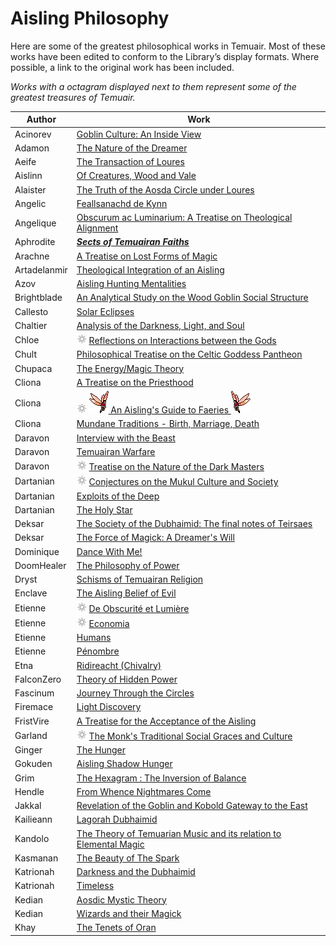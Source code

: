 # Aisling Philosophy

Here are some of the greatest philosophical works in Temuair. Most of these
works have been edited to conform to the Library’s display formats. Where
possible, a link to the original work has been included.

_Works with a octagram displayed next to them represent some of the greatest treasures of Temuair._


|       Author       |                                                               Work                                                               |
|--------------------|----------------------------------------------------------------------------------------------------------------------------------|
| Acinorev           | [Goblin Culture: An Inside View](Acinorev-Goblin-Culture-An-Inside-View.md)                                                      |
| Adamon             | [The Nature of the Dreamer](Adamon-The-Nature-Of-The-Dreamer.md)                                                                 |
| Aeife              | [The Transaction of Loures](Aeife-The-Transaction-of-Loures.md)                                                                  |
| Aislinn            | [Of Creatures, Wood and Vale](Aislinn-Of-Creatures-Wood-And-Vale.md)                                                             |
| Alaister           | [The Truth of the Aosda Circle under Loures](Alaister-The-Truth-Of-The-Aosdic-Circle-Underneath-Loures.md)                       |
| Angelic            | [Feallsanachd de Kynn](Angelic-Feallsanachd-de-Kynn.md)                                                                          |
| Angelique          | [Obscurum ac Luminarium: A Treatise on Theological Alignment](Angelique-Obscurum-ac-Luminarium.md)                               |
| Aphrodite          | [_**Sects of Temuairan Faiths**_](Aphrodite-Sects-of_Temuairan-Faith.md)                                                         |
| Arachne            | [A Treatise on Lost Forms of Magic](Arachne-A-Treatise-on-Lost-Forms-of-Magic.md)                                                |
| Artadelanmir       | [Theological Integration of an Aisling](Artadelanmir-Theological-Integration-of-an-Aisling.md)                                   |
| Azov               | [Aisling Hunting Mentalities](Azov-Aisling-Hunting-Mentalities.md)                                                               |
| Brightblade        | [An Analytical Study on the Wood Goblin Social Structure](Brightblade-An-Analytical-Study-on-the-Wood-Goblin-Social-Structure.md) |
| Callesto           | [Solar Eclipses](Callesto-Solar-Eclipse.md)                                                                                      |
| Chaltier           | [Analysis of the Darkness, Light, and Soul](Chaltier-Analysis-of-the-Darkness-Light-and-Soul.md)                                 |
| Chloe              | ![Treasure of Temuair](../octagram.png) [Reflections on Interactions between the Gods](Chloe-Reflections-on-the-Interactions-Between-the-Gods.md)                        |
| Chult              | [Philosophical Treatise on the Celtic Goddess Pantheon](Chult-Philosophical-Treatise-on-the-Celtic-Goddess-Pantheon.md)          |
| Chupaca            | [The Energy/Magic Theory](Chupaca-The-Energy-Magic-Theory.md)                                                                    |
| Cliona             | [A Treatise on the Priesthood](Cliona-A-Treatise-On-The-Priesthood.md)                                                           |
| Cliona             | ![Treasure of Temuair](../octagram.png) [![fae](images/Cliona-Fae-L.png) An Aisling's Guide to Faeries ![another fae](images/Cliona-Fae-R.png)](Cliona-An-Aislings-Guide-To-Faeries.md) |
| Cliona             | [Mundane Traditions - Birth, Marriage, Death](Cliona-Mundane-Traditions.md)                                                      |
| Daravon            | [Interview with the Beast](Daravon-Interview-With-the-Beast.md)                                                                  |
| Daravon            | [Temuairan Warfare](Daravon-Temuairan-Warfare.md)                                                                                |
| Daravon            | ![Treasure of Temuair](../octagram.png) [Treatise on the Nature of the Dark Masters](Daravon-Treatise-on-the-Nature-of-the-Dark-Masters.md)                              |
| Dartanian          | ![Treasure of Temuair](../octagram.png) [Conjectures on the Mukul Culture and Society](Dartanian-Conjectures-on-the-Mukul-Society.md)                                    |
| Dartanian          | [Exploits of the Deep](Dartanian-Exploits-of-the-Deep.md)                                                                        |
| Dartanian          | [The Holy Star](Dartanian-The-Holy-Star.md)                                                                                      |
| Deksar             | [The Society of the Dubhaimid: The final notes of Teirsaes](Deksar-Society-of-the-Dubhaimid.md)                                  |
| Deksar             | [The Force of Magick: A Dreamer's Will](Deksar-The-Force-Of-Magick.md)                                                           |
| Dominique          | [Dance With Me!](Dominique-Dance-With-Me.md)                                                                                     |
| DoomHealer         | [The Philosophy of Power](DoomHealer-The-Philosophy-of-Power.md)                                                                 |
| Dryst              | [Schisms of Temuairan Religion](Dryst-Schisms-of-Temuairan-Religion.md)                                                          |
| Enclave            | [The Aisling Belief of Evil](Enclave-The-Aisling-Belief-of-Evil.md)                                                              |
| Etienne            | ![Treasure of Temuair](../octagram.png) [De Obscurité et Lumière](Etienne-De-Obscurite-et-Lumiere.md)                                                                  |
| Etienne            | ![Treasure of Temuair](../octagram.png) [Economia](Etienne-Economia.md)                                                                                                  |
| Etienne            | [Humans](Etienne-Humans.md)                                                                                                      |
| Etienne            | [Pénombre](Etienne-Penombre.md)                                                                                                 |
| Etna               | [Ridireacht (Chivalry)](Etna-Ridireacht.md)                                                                                      |
| FalconZero         | [Theory of Hidden Power](FalconZero-Theory-of-Hidden-Power.md)                                                                   |
| Fascinum           | [Journey Through the Circles](Fascinum-Journey-Through-the-Circles.md)                                                           |
| Firemace           | [Light Discovery](Firemace-Light-Discovery.md)                                                                                   |
| FristVire          | [A Treatise for the Acceptance of the Aisling](FristVire-A-Treatise-for-the-Acceptance-of-the-Aisling.md)                        |
| Garland            | ![Treasure of Temuair](../octagram.png) [The Monk's Traditional Social Graces and Culture](Garland-The-Monks-Traditional-Social-Graces.md)                               |
| Ginger             | [The Hunger](Ginger-The-Hunger.md)                                                                                               |
| Gokuden            | [Aisling Shadow Hunger](Gokuden-Aisling-Shadow-Hunger.md)                                                                        |
| Grim               | [The Hexagram : The Inversion of Balance](Grim-Hexagram.md)                                                                      |
| Hendle             | [From Whence Nightmares Come](Hendle-From-Whence-Nightmares-Come.md)                                                             |
| Jakkal             | [Revelation of the Goblin and Kobold Gateway to the East](Jakkal-Gateway-to-the-East.md)                                         |
| Kailieann          | [Lagorah Dubhaimid](Kailieann-Lagorah-Dubhaimid.md)                                                                              |
| Kandolo            | [The Theory of Temuarian Music and its relation to Elemental Magic](Kandolo-Theory-of-Temuairan-Music.md)                        |
| Kasmanan           | [The Beauty of The Spark](Kasmanan-The-Beauty-of-the-Spark.md)                                                                   |
| Katrionah          | [Darkness and the Dubhaimid](Katrionah-Darkness-and-the-Dubhaimid.md)                                                            |
| Katrionah          | [Timeless](Katrionah-Timeless.md)                                                                                                |
| Kedian             | [Aosdic Mystic Theory](Kedian-Aosdic-Mystic-Theory.md)                                                                           |
| Kedian             | [Wizards and their Magick](Kedian-Wizards-and-Magick.md)                                                                         |
| Khay               | [The Tenets of Oran](Khay-Tenets-of-Oran.md)                                                                                     |

